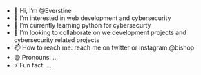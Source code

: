 - 👋 Hi, I’m @Everstine
- 👀 I’m interested in web development and cybersecurity
- 🌱 I’m currently learning python for cybersecurty
- 💞️ I’m looking to collaborate on we development projects and cybersecurity related projects
- 📫 How to reach me: reach me on twitter or instagram @bishop
- 😄 Pronouns: ...
- ⚡ Fun fact: ...

<!---
Everstine/Everstine is a ✨ special ✨ repository because its `README.md` (this file) appears on your GitHub profile.
You can click the Preview link to take a look at your changes.
--->
